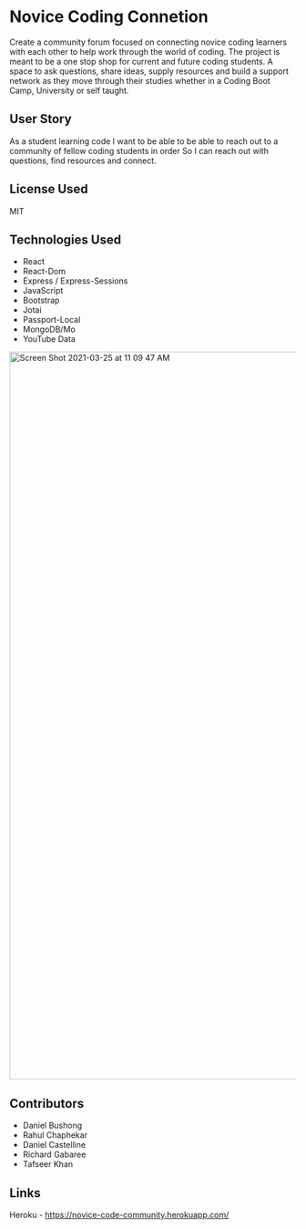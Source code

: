 # Novice Coding Connetion

Create a community forum focused on connecting novice coding learners with each other to help work through the world of coding. The project is meant to be a one stop shop for current and future coding students. A space to ask questions, share ideas, supply resources and build a support network as they move through their studies whether in a Coding Boot Camp, University or self taught.

## User Story

As a student learning code
I want to be able to be able to reach out to a community of fellow coding students in order
So I can reach out with questions, find resources and connect.

## License Used

MIT

## Technologies Used

* React
* React-Dom
* Express / Express-Sessions
* JavaScript
* Bootstrap
* Jotai
* Passport-Local
* MongoDB/Mo
* YouTube Data 

<img width="1277" alt="Screen Shot 2021-03-25 at 11 09 47 AM" src="https://user-images.githubusercontent.com/75283753/112508056-35432580-8d5d-11eb-8572-57adf6adf246.png">

## Contributors

* Daniel Bushong
* Rahul Chaphekar
* Daniel Castelline
* Richard Gabaree
* Tafseer Khan

## Links

Heroku - https://novice-code-community.herokuapp.com/
